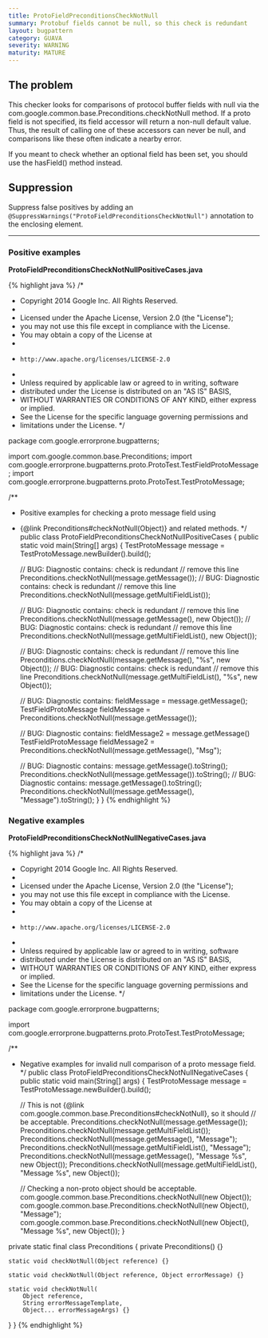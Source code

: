 ```yaml
---
title: ProtoFieldPreconditionsCheckNotNull
summary: Protobuf fields cannot be null, so this check is redundant
layout: bugpattern
category: GUAVA
severity: WARNING
maturity: MATURE
---
```


<!--
*** AUTO-GENERATED, DO NOT MODIFY ***
To make changes, edit the @BugPattern annotation or the explanation in docs/bugpattern.
-->

## The problem
This checker looks for comparisons of protocol buffer fields with null via the com.google.common.base.Preconditions.checkNotNull method. If a proto field is not specified, its field accessor will return a non-null default value. Thus, the result of calling one of these accessors can never be null, and comparisons like these often indicate a nearby error.

If you meant to check whether an optional field has been set, you should use the hasField() method instead.

## Suppression
Suppress false positives by adding an `@SuppressWarnings("ProtoFieldPreconditionsCheckNotNull")` annotation to the enclosing element.

----------

### Positive examples
__ProtoFieldPreconditionsCheckNotNullPositiveCases.java__

{% highlight java %}
/*
 * Copyright 2014 Google Inc. All Rights Reserved.
 *
 * Licensed under the Apache License, Version 2.0 (the "License");
 * you may not use this file except in compliance with the License.
 * You may obtain a copy of the License at
 *
 *     http://www.apache.org/licenses/LICENSE-2.0
 *
 * Unless required by applicable law or agreed to in writing, software
 * distributed under the License is distributed on an "AS IS" BASIS,
 * WITHOUT WARRANTIES OR CONDITIONS OF ANY KIND, either express or implied.
 * See the License for the specific language governing permissions and
 * limitations under the License.
 */

package com.google.errorprone.bugpatterns;

import com.google.common.base.Preconditions;
import com.google.errorprone.bugpatterns.proto.ProtoTest.TestFieldProtoMessage;
import com.google.errorprone.bugpatterns.proto.ProtoTest.TestProtoMessage;

/**
 * Positive examples for checking a proto message field using
 * {@link Preconditions#checkNotNull(Object)} and related methods.
 */
public class ProtoFieldPreconditionsCheckNotNullPositiveCases {
  public static void main(String[] args) {
    TestProtoMessage message = TestProtoMessage.newBuilder().build();

    // BUG: Diagnostic contains: check is redundant
    // remove this line
    Preconditions.checkNotNull(message.getMessage());
    // BUG: Diagnostic contains: check is redundant
    // remove this line
    Preconditions.checkNotNull(message.getMultiFieldList());

    // BUG: Diagnostic contains: check is redundant
    // remove this line
    Preconditions.checkNotNull(message.getMessage(), new Object());
    // BUG: Diagnostic contains: check is redundant
    // remove this line
    Preconditions.checkNotNull(message.getMultiFieldList(), new Object());

    // BUG: Diagnostic contains: check is redundant
    // remove this line
    Preconditions.checkNotNull(message.getMessage(), "%s", new Object());
    // BUG: Diagnostic contains: check is redundant
    // remove this line
    Preconditions.checkNotNull(message.getMultiFieldList(), "%s", new Object());

    // BUG: Diagnostic contains: fieldMessage = message.getMessage();
    TestFieldProtoMessage fieldMessage = Preconditions.checkNotNull(message.getMessage());

    // BUG: Diagnostic contains: fieldMessage2 = message.getMessage()
    TestFieldProtoMessage fieldMessage2 = Preconditions.checkNotNull(message.getMessage(), "Msg");

    // BUG: Diagnostic contains: message.getMessage().toString();
    Preconditions.checkNotNull(message.getMessage()).toString();
    // BUG: Diagnostic contains: message.getMessage().toString();
    Preconditions.checkNotNull(message.getMessage(), "Message").toString();
  }
}
{% endhighlight %}

### Negative examples
__ProtoFieldPreconditionsCheckNotNullNegativeCases.java__

{% highlight java %}
/*
 * Copyright 2014 Google Inc. All Rights Reserved.
 *
 * Licensed under the Apache License, Version 2.0 (the "License");
 * you may not use this file except in compliance with the License.
 * You may obtain a copy of the License at
 *
 *     http://www.apache.org/licenses/LICENSE-2.0
 *
 * Unless required by applicable law or agreed to in writing, software
 * distributed under the License is distributed on an "AS IS" BASIS,
 * WITHOUT WARRANTIES OR CONDITIONS OF ANY KIND, either express or implied.
 * See the License for the specific language governing permissions and
 * limitations under the License.
 */

package com.google.errorprone.bugpatterns;

import com.google.errorprone.bugpatterns.proto.ProtoTest.TestProtoMessage;

/**
 * Negative examples for invalid null comparison of a proto message field.
 */
public class ProtoFieldPreconditionsCheckNotNullNegativeCases {
  public static void main(String[] args) {
    TestProtoMessage message = TestProtoMessage.newBuilder().build();

    // This is not {@link com.google.common.base.Preconditions#checkNotNull}, so it should
    // be acceptable.
    Preconditions.checkNotNull(message.getMessage());
    Preconditions.checkNotNull(message.getMultiFieldList());
    Preconditions.checkNotNull(message.getMessage(), "Message");
    Preconditions.checkNotNull(message.getMultiFieldList(), "Message");
    Preconditions.checkNotNull(message.getMessage(), "Message %s", new Object());
    Preconditions.checkNotNull(message.getMultiFieldList(), "Message %s", new Object());

    // Checking a non-proto object should be acceptable.
    com.google.common.base.Preconditions.checkNotNull(new Object());
    com.google.common.base.Preconditions.checkNotNull(new Object(), "Message");
    com.google.common.base.Preconditions.checkNotNull(new Object(), "Message %s", new Object());
  }

  private static final class Preconditions {
    private Preconditions() {}

    static void checkNotNull(Object reference) {}

    static void checkNotNull(Object reference, Object errorMessage) {}

    static void checkNotNull(
        Object reference,
        String errorMessageTemplate,
        Object... errorMessageArgs) {}
  }
}
{% endhighlight %}

